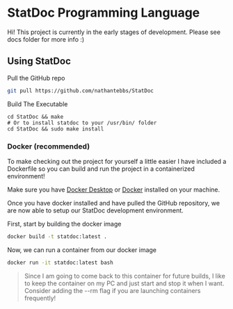 # StatDoc Programming Language

Hi! This project is currently in the early stages of development. Please see docs folder for more info :)

## Using StatDoc

Pull the GitHub repo

```bash
git pull https://github.com/nathantebbs/StatDoc
```

Build The Executable

```
cd StatDoc && make
# Or to install statdoc to your /usr/bin/ folder
cd StatDoc && sudo make install
```

### Docker (recommended)

To make checking out the project for yourself a little easier I have included a Dockerfile so you can build and run the project in a containerized environment!

Make sure you have [Docker Desktop](https://www.docker.com/products/docker-desktop/) or [Docker](https://docs.docker.com/engine/install/) installed on your machine.

Once you have docker installed and have pulled the GitHub repository, we are now able to setup our StatDoc development environment.

First, start by building the docker image
```bash
docker build -t statdoc:latest .
```

Now, we can run a container from our docker image
```bash
docker run -it statdoc:latest bash
```

> Since I am going to come back to this container for future builds, I like
> to keep the container on my PC and just start and stop it when I want.
> Consider adding the --rm flag if you are launching containers frequently!
